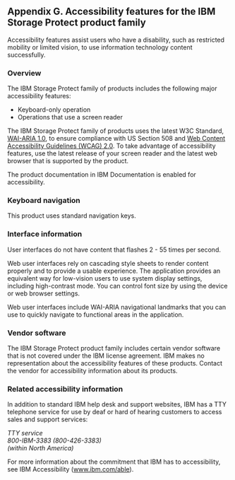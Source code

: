 ## Appendix G. Accessibility features for the IBM Storage Protect product family

Accessibility features assist users who have a disability, such as restricted mobility or limited vision, to use information technology content successfully.

### Overview
The IBM Storage Protect family of products includes the following major accessibility features:
* Keyboard-only operation
* Operations that use a screen reader

The IBM Storage Protect family of products uses the latest W3C Standard, [WAI-ARIA 1.0](www.w3.org/TR/wai-aria/), to ensure compliance with US Section 508 and [Web Content Accessibility Guidelines (WCAG) 2.0](www.w3.org/TR/WCAG20/). To take advantage of accessibility features, use the latest release of your screen reader and the latest web browser that is supported by the product. 

The product documentation in IBM Documentation is enabled for accessibility.

### Keyboard navigation

This product uses standard navigation keys.

### Interface information

User interfaces do not have content that flashes 2 - 55 times per second.

Web user interfaces rely on cascading style sheets to render content properly and to provide a usable experience. The application provides an equivalent way for low-vision users to use system display settings, including high-contrast mode. You can control font size by using the device or web browser settings.

Web user interfaces include WAI-ARIA navigational landmarks that you can use to quickly navigate to functional areas in the application.

### Vendor software
The IBM Storage Protect product family includes certain vendor software that is not covered under the IBM license agreement. IBM makes no representation about the accessibility features of these products. Contact the vendor for accessibility information about its products.

### Related accessibility information

In addition to standard IBM help desk and support websites, IBM has a TTY telephone service for use by deaf or hard of hearing customers to access sales and support services:

_TTY service </br>
800-IBM-3383 (800-426-3383) </br>
(within North America) </br>_

For more information about the commitment that IBM has to accessibility, see IBM Accessibility (www.ibm.com/able).
